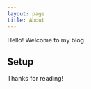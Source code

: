 ```yaml
---
layout: page
title: About
---
```


<p class="message">
  Hello! Welcome to my blog
</p>


## Setup

Thanks for reading!
